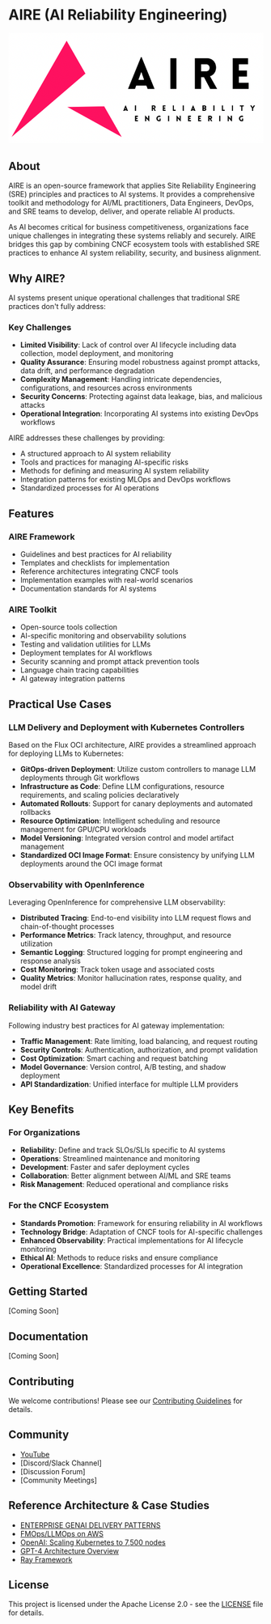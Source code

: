 # AIRE (AI Reliability Engineering)

<p align="center">
  <img src="/air.png" alt="AIRE Logo" />
</p>

## About

AIRE is an open-source framework that applies Site Reliability Engineering (SRE) principles and practices to AI systems. It provides a comprehensive toolkit and methodology for AI/ML practitioners, Data Engineers, DevOps, and SRE teams to develop, deliver, and operate reliable AI products.

As AI becomes critical for business competitiveness, organizations face unique challenges in integrating these systems reliably and securely. AIRE bridges this gap by combining CNCF ecosystem tools with established SRE practices to enhance AI system reliability, security, and business alignment.

## Why AIRE?

AI systems present unique operational challenges that traditional SRE practices don't fully address:

### Key Challenges
- **Limited Visibility**: Lack of control over AI lifecycle including data collection, model deployment, and monitoring
- **Quality Assurance**: Ensuring model robustness against prompt attacks, data drift, and performance degradation
- **Complexity Management**: Handling intricate dependencies, configurations, and resources across environments
- **Security Concerns**: Protecting against data leakage, bias, and malicious attacks
- **Operational Integration**: Incorporating AI systems into existing DevOps workflows

AIRE addresses these challenges by providing:
- A structured approach to AI system reliability
- Tools and practices for managing AI-specific risks
- Methods for defining and measuring AI system reliability
- Integration patterns for existing MLOps and DevOps workflows
- Standardized processes for AI operations

## Features

### AIRE Framework
- Guidelines and best practices for AI reliability
- Templates and checklists for implementation
- Reference architectures integrating CNCF tools
- Implementation examples with real-world scenarios
- Documentation standards for AI systems

### AIRE Toolkit
- Open-source tools collection
- AI-specific monitoring and observability solutions
- Testing and validation utilities for LLMs
- Deployment templates for AI workflows
- Security scanning and prompt attack prevention tools
- Language chain tracing capabilities
- AI gateway integration patterns

## Practical Use Cases

### LLM Delivery and Deployment with Kubernetes Controllers
Based on the Flux OCI architecture, AIRE provides a streamlined approach for deploying LLMs to Kubernetes:
- **GitOps-driven Deployment**: Utilize custom controllers to manage LLM deployments through Git workflows
- **Infrastructure as Code**: Define LLM configurations, resource requirements, and scaling policies declaratively
- **Automated Rollouts**: Support for canary deployments and automated rollbacks
- **Resource Optimization**: Intelligent scheduling and resource management for GPU/CPU workloads
- **Model Versioning**: Integrated version control and model artifact management
- **Standardized OCI Image Format**: Ensure consistency by unifying LLM deployments around the OCI image format

### Observability with OpenInference
Leveraging OpenInference for comprehensive LLM observability:
- **Distributed Tracing**: End-to-end visibility into LLM request flows and chain-of-thought processes
- **Performance Metrics**: Track latency, throughput, and resource utilization
- **Semantic Logging**: Structured logging for prompt engineering and response analysis
- **Cost Monitoring**: Track token usage and associated costs
- **Quality Metrics**: Monitor hallucination rates, response quality, and model drift

### Reliability with AI Gateway
Following industry best practices for AI gateway implementation:
- **Traffic Management**: Rate limiting, load balancing, and request routing
- **Security Controls**: Authentication, authorization, and prompt validation
- **Cost Optimization**: Smart caching and request batching
- **Model Governance**: Version control, A/B testing, and shadow deployment
- **API Standardization**: Unified interface for multiple LLM providers

## Key Benefits

### For Organizations
- **Reliability**: Define and track SLOs/SLIs specific to AI systems
- **Operations**: Streamlined maintenance and monitoring
- **Development**: Faster and safer deployment cycles
- **Collaboration**: Better alignment between AI/ML and SRE teams
- **Risk Management**: Reduced operational and compliance risks

### For the CNCF Ecosystem
- **Standards Promotion**: Framework for ensuring reliability in AI workflows
- **Technology Bridge**: Adaptation of CNCF tools for AI-specific challenges
- **Enhanced Observability**: Practical implementations for AI lifecycle monitoring
- **Ethical AI**: Methods to reduce risks and ensure compliance
- **Operational Excellence**: Standardized processes for AI integration

## Getting Started

[Coming Soon]

## Documentation

[Coming Soon]

## Contributing

We welcome contributions! Please see our [Contributing Guidelines](CONTRIBUTING.md) for details.

## Community
- [YouTube](https://youtu.be/Ef6JUVLWPwU)
- [Discord/Slack Channel]
- [Discussion Forum]
- [Community Meetings]

## Reference Architecture & Case Studies
- [ENTERPRISE GENAI DELIVERY PATTERNS]([https://files.ontraport.com/media/6a7d512989dd491f93e16ef7f2fe7a3a.phpiqpkys](https://itrevolution.com/product/enterprise-gen-ai-delivery-patterns/))
- [FMOps/LLMOps on AWS](https://aws.amazon.com/blogs/machine-learning/fmops-llmops-operationalize-generative-ai-and-differences-with-mlops/)
- [OpenAI: Scaling Kubernetes to 7,500 nodes](https://openai.com/research/scaling-kubernetes-to-7500-nodes)
- [GPT-4 Architecture Overview](https://www.semianalysis.com/p/gpt-4-architecture-infrastructure)
- [Ray Framework](https://assets.ctfassets.net/bguokct8bxgd/26Vuu2NJLVnWkX4TkalSmB/fbc74da45885ca8e5048583f8a7e9d25/Ray_OSS_Datasheet_-_Final.pdf)

## License

This project is licensed under the Apache License 2.0 - see the [LICENSE](LICENSE) file for details.
